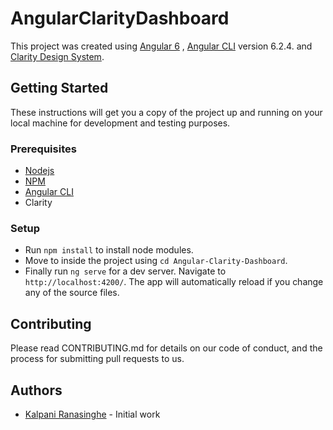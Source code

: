 # AngularClarityDashboard

This project was created using [Angular 6](https://angular.io/) , [Angular CLI](https://github.com/angular/angular-cli) version 6.2.4. and [Clarity Design System](https://vmware.github.io/clarity/).

## Getting Started

These instructions will get you a copy of the project up and running on your local machine for development and testing purposes. 

### Prerequisites

* [Nodejs](https://nodejs.org/en/)
* [NPM](https://www.npmjs.com/get-npm)
* [Angular CLI](https://cli.angular.io/)
* Clarity

### Setup

* Run `npm install` to install node modules.
* Move to inside the project using `cd Angular-Clarity-Dashboard`.
* Finally run `ng serve` for a dev server. Navigate to `http://localhost:4200/`. The app will automatically reload if you change any of the source files.

## Contributing

Please read CONTRIBUTING.md for details on our code of conduct, and the process for submitting pull requests to us.

## Authors

* [Kalpani Ranasinghe](https://github.com/kalpanibhagya) - Initial work